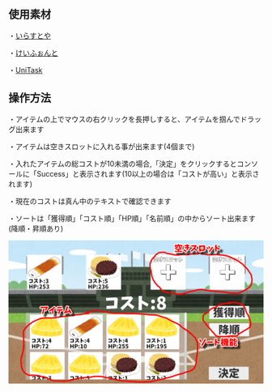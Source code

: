 ## 使用素材

・[いらすとや](https://www.irasutoya.com)

・[けいふぉんと](https://font.sumomo.ne.jp/font_1.html)

・[UniTask](https://github.com/Cysharp/UniTask/releases)

## 操作方法

・アイテムの上でマウスの右クリックを長押しすると、アイテムを掴んでドラッグ出来ます

・アイテムは空きスロットに入れる事が出来ます(4個まで)

・入れたアイテムの総コストが10未満の場合,「決定」をクリックするとコンソールに「Success」と表示されます(10以上の場合は「コストが高い」と表示されます)

・現在のコストは真ん中のテキストで確認できます

・ソートは「獲得順」「コスト順」「HP順」「名前順」の中からソート出来ます(降順・昇順あり)

![イメージ](./_image.png)
